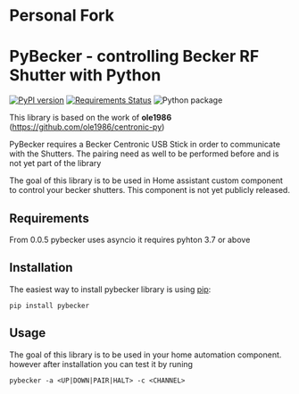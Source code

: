 Personal Fork
=============



PyBecker - controlling Becker RF Shutter with Python
====================================================

[![PyPI version](https://img.shields.io/pypi/v/pybecker.svg)](https://pypi.python.org/pypi/pybecker)
[![Requirements Status](https://requires.io/github/nicolasberthel/pybecker/requirements.svg?branch=master)](https://requires.io/github/nicolasberthel/pybecker/requirements/?branch=master)
![Python package](https://github.com/nicolasberthel/pybecker/workflows/Python%20package/badge.svg?branch=master)

This library is based on the work of **ole1986** (https://github.com/ole1986/centronic-py)

PyBecker requires a Becker Centronic USB Stick in order to communicate with the Shutters.
The pairing need as well to be performed before and is not yet part of the library


The goal of this library is to be used in Home assistant custom component to control your becker shutters.
This component is not yet publicly released.

Requirements
------------

From 0.0.5 pybecker uses asyncio it requires pyhton 3.7 or above

Installation
------------

The easiest way to install pybecker library is using [pip](https://pip.pypa.io/en/stable/):
```console
pip install pybecker
```

Usage
-----
The goal of this library is to be used in your home automation component. 
however after installation you can test it by runing
```console
pybecker -a <UP|DOWN|PAIR|HALT> -c <CHANNEL>
```
